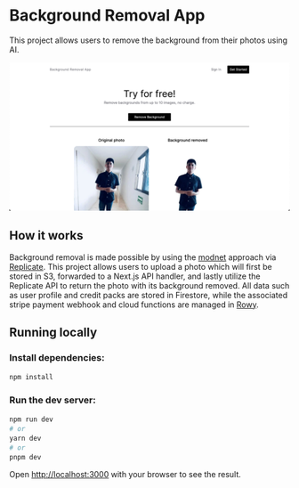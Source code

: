 # Background Removal App

This project allows users to remove the background from their photos using AI.

[![Remove Background App](./public/screenshot.png)](https://rodgetech.com/)

## How it works

Background removal is made possible by using the [modnet](https://github.com/pollinations/modnet) approach via [Replicate](https://replicate.com/). This project allows users to upload a photo which will first be stored in S3, forwarded to a Next.js API handler, and lastly utilize the Replicate API to return the photo with its background removed. All data such as user profile and credit packs are stored in Firestore, while the associated stripe payment webhook and cloud functions are managed in [Rowy](https://rowy.io/).

## Running locally

### Install dependencies:

```bash
npm install
```

### Run the dev server:

```bash
npm run dev
# or
yarn dev
# or
pnpm dev
```

Open [http://localhost:3000](http://localhost:3000) with your browser to see the result.
